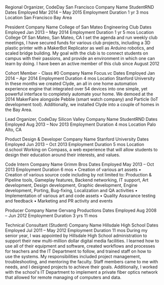 Regional Organizer, CodeDay San Francisco
Company Name StudentRND
Dates Employed Mar 2014 – May 2015  Employment Duration 1 yr 3 mos
Location San Francisco Bay Area

President
Company Name College of San Mateo Engineering Club
Dates Employed Jan 2013 – May 2014  Employment Duration 1 yr 5 mos
Location College Of San Mateo, San Mateo, CA
I set the agenda and run weekly club meetings, I have secured funds for various club projects, including a 3D plastic printer with a MakerBot Replicator as well as Arduino robotics, and scaled bridge building.
My goal with the club is to connect students on campus with their passions, and provide an environment in which one can learn by doing.
I have been an active member of this club since August 2012

Cohort Member - Class #0
Company Name Focus.vc
Dates Employed Jan 2014 – Apr 2014  Employment Duration 4 mos
Location Stanford University
In these months we created Clyde, an all in one home automation experience engine that integrated over 54 devices into one simple, yet powerful interface to completely automate your home. We demoed at the 2014 MakerFaire alongside Pebble (smart watch company) and Particle (IoT development tool). Additionally, we installed Clyde into a couple of homes in the Bay Area.

Lead Organizer, CodeDay Silicon Valley
Company Name StudentRND
Dates Employed Aug 2013 – Nov 2013  Employment Duration 4 mos
Location Palo Alto, CA

Product Design & Developer
Company Name Stanford University
Dates Employed Jun 2013 – Oct 2013  Employment Duration 5 mos
Location d.school
Working on Compass, a web experience that will allow students to design their education around their interests, and values.

Code Intern
Company Name Grimm Bros
Dates Employed May 2013 – Oct 2013  Employment Duration 6 mos
• Creation of various art assets
• Creation of various source code including by not limited to: Production & Pipeline tools,
Gameplay features, Backend networking, IT support, Art development, Design development, Graphic development, Engine development, Porting, Bug-fixing, Localization and QA activities
• Implementation of various art and code assets
• Quality Assurance testing and feedback
• Marketing and PR activity and events

Producer
Company Name Gervang Productions
Dates Employed Aug 2008 – Jun 2012  Employment Duration 3 yrs 11 mos

Technical Consultant (Student)
Company Name Hillsdale High School
Dates Employed Jul 2011 – May 2012  Employment Duration 11 mos
During my senior year, I was appointed by Hillsdale High School administration to support their new multi-million dollar digital media facilities. I learned how to use all of their equipment and software, created workflows and processes for teachers and the IT Department to follow, and trained staff on how to use the systems. My responsibilities included project management, troubleshooting, and mentoring the faculty. Staff members came to me with needs, and I designed projects to achieve their goals. Additionally, I worked with the school's IT Department to implement a private fiber optics network that allowed for remote managing of computers and data.
